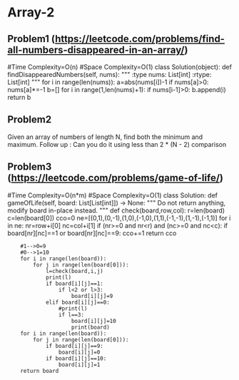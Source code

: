 # Array-2

## Problem1 (https://leetcode.com/problems/find-all-numbers-disappeared-in-an-array/)
#Time Complexity=O(n)
#Space Complexity=O(1)
class Solution(object):
    def findDisappearedNumbers(self, nums):
        """
        :type nums: List[int]
        :rtype: List[int]
        """
        for i in range(len(nums)):
            a=abs(nums[i])-1
            if nums[a]>0:
                nums[a]*=-1
        b=[]
        for i in range(1,len(nums)+1):
            if nums[i-1]>0:
                b.append(i)
        return b
## Problem2
Given an array of numbers of length N, find both the minimum and maximum. Follow up : Can you do it using less than 2 * (N - 2) comparison

## Problem3 (https://leetcode.com/problems/game-of-life/)
#Time Complexity=O(n*m)
#Space Complexity=O(1)
class Solution:
    def gameOfLife(self, board: List[List[int]]) -> None:
        """
        Do not return anything, modify board in-place instead.
        """
        def check(board,row,col):
            r=len(board)
            c=len(board[0])
            cco=0
            ne=[(0,1),(0,-1),(1,0),(-1,0),(1,1),(-1,-1),(1,-1),(-1,1)]
            for i in ne:
                nr=row+i[0]
                nc=col+i[1]
                if (nr>=0 and nr<r) and (nc>=0 and nc<c):
                    if board[nr][nc]==1 or board[nr][nc]==9:
                        cco+=1
            return cco
                    
        #1-->0=9
        #0-->1=10
        for i in range(len(board)):
            for j in range(len(board[0])):
                l=check(board,i,j)
                print(l)
                if board[i][j]==1:
                    if l<2 or l>3:
                        board[i][j]=9
                elif board[i][j]==0:
                    #print(l)
                    if l==3:
                        board[i][j]=10
                        print(board)
        for i in range(len(board)):
            for j in range(len(board[0])):
                if board[i][j]==9:
                    board[i][j]=0
                if board[i][j]==10:
                    board[i][j]=1
        return board
                    
            
